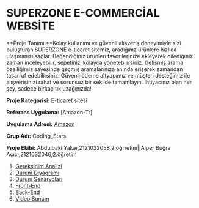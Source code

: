 # SUPERZONE E-COMMERCİAL WEBSİTE

**Proje Tanımı:**Kolay kullanımı ve güvenli alışveriş deneyimiyle sizi buluşturan SUPERZONE e-ticaret sitemiz, aradığınız ürünlere hızlıca ulaşmanızı sağlar. Beğendiğiniz ürünleri favorilerinize ekleyerek dilediğiniz zaman inceleyebilir, sepetinizi kolayca yönetebilirsiniz. Gelişmiş arama özelliğimiz sayesinde geçmiş aramalarınıza anında erişerek zamandan tasarruf edebilirsiniz. Güvenli ödeme altyapımız ve müşteri desteğimiz ile alışverişinizi rahat ve sorunsuz bir şekilde tamamlayın. İhtiyacınız olan her şey, sadece birkaç tık uzağınızda!

**Proje Kategorisi:** E-ticaret sitesi

**Referans Uygulama:** [Amazon-Tr]

**Uygulama Adresi:** [Amazon](https://www.amazon.com.tr/)

**Grup Adı:** Coding_Stars

**Proje Ekibi:** Abdulbaki Yakar,2121032058,2.öğrretim||Alper Buğra Açıcı,2121032046,2.öğretim

1. [Gereksinim Analizi](Gereksinim-Analizi.md)
2. [Durum Diyagramı](Durum-Diyagramı.md)
3. [Durum Senaryoları](Durum-Senaryoları.md)
4. [Front-End](Front-End.md)
5. [Back-End](Back-End.md)
6. [Video Sunum](Sunum.md)

